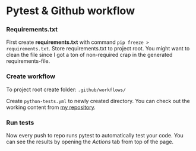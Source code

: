# Pytest & Github workflow

### Requirements.txt

First create **requirements.txt** with command `pip freeze > requirements.txt`. Store requirements.txt to project root. You might want to clean the file since I got a ton of non-required crap in the generated requirements-file. 

### Create workflow

To project root create folder: `.github/workflows/`

Create `python-tests.yml` to newly created directory. You can check out the working content from [my repository](/.github/workflows/python-tests.yml). 

### Run tests

Now every push to repo runs pytest to automatically test your code. You can see the results by opening the *Actions* tab from top of the page. 
